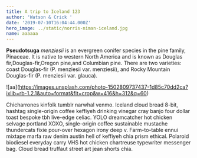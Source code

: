 ```yaml
---
title: A trip to Iceland 123
author: 'Watson & Crick '
date: '2019-07-10T16:04:44.000Z'
hero_image: ../static/norris-niman-iceland.jpg
name: aaaaaa
---
```

**Pseudotsuga** _menziesii_ is an evergreen conifer species in the pine family, Pinaceae. It is native to western North America and is known as Douglas fir,Douglas-fir,Oregon pine,and Columbian pine. There are two varieties: coast Douglas-fir (P. menziesii var. menziesii), and Rocky Mountain Douglas-fir (P. menziesii var. glauca).

!\[aa\](https://images.unsplash.com/photo-1502809737437-1d85c70dd2ca?ixlib=rb-1.2.1&auto=format&fit=crop&w=416&h=312&q=60)

Chicharrones kinfolk tumblr narwhal venmo. Iceland cloud bread 8-bit, hashtag single-origin coffee keffiyeh drinking vinegar cray banjo four dollar toast bespoke tbh live-edge celiac. YOLO dreamcatcher hot chicken selvage portland XOXO, single-origin coffee sustainable mustache thundercats fixie pour-over hexagon irony deep v. Farm-to-table ennui mixtape marfa raw denim austin hell of keffiyeh chia prism ethical. Polaroid biodiesel everyday carry VHS hot chicken chartreuse typewriter messenger bag. Cloud bread truffaut street art jean shorts chia.